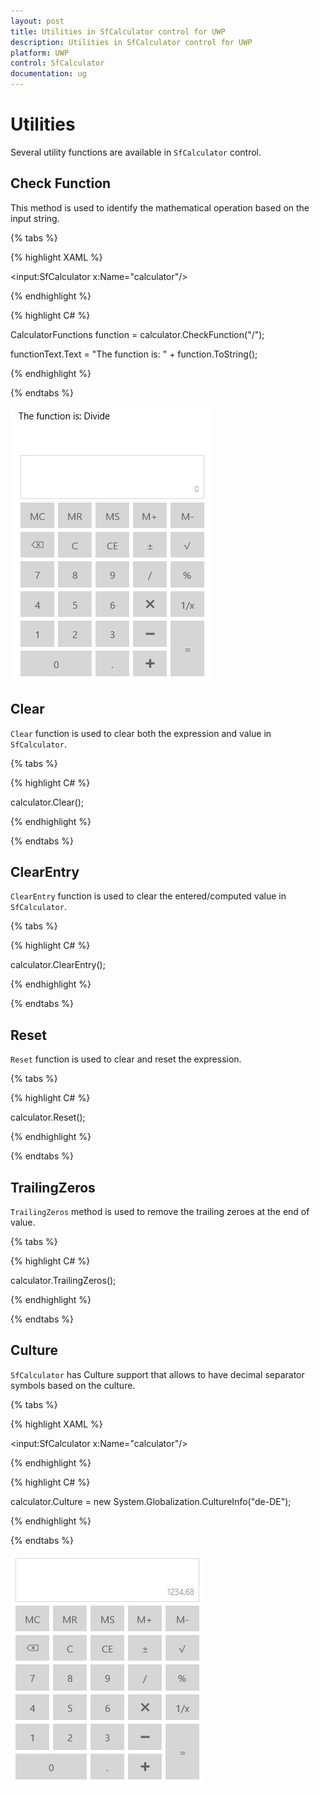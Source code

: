 ```yaml
---
layout: post
title: Utilities in SfCalculator control for UWP 
description: Utilities in SfCalculator control for UWP
platform: UWP
control: SfCalculator
documentation: ug
---
```


# Utilities

Several utility functions are available in `SfCalculator` control.

## Check Function

This method is used to identify the mathematical operation based on the input string.

{% tabs %}

{% highlight XAML %}

<StackPanel>

<TextBlock x:Name="functionText"/>

<input:SfCalculator x:Name="calculator"/>

</StackPanel>

{% endhighlight %}

{% highlight C# %}

CalculatorFunctions function = calculator.CheckFunction("/");

functionText.Text = "The function is: " + function.ToString();

{% endhighlight %}

{% endtabs %}

![](Other-utility-functions-images/Other-utility-functions-img1.jpeg)


## Clear

`Clear` function is used to clear both the expression and value in `SfCalculator`.

{% tabs %}

{% highlight C# %}

calculator.Clear();

{% endhighlight %}

{% endtabs %}

## ClearEntry

`ClearEntry` function is used to clear the entered/computed value in `SfCalculator`.

{% tabs %}

{% highlight C# %}

calculator.ClearEntry();

{% endhighlight %}

{% endtabs %}

## Reset

`Reset` function is used to clear and reset the expression.

{% tabs %}

{% highlight C# %}

calculator.Reset();

{% endhighlight %}

{% endtabs %}

## TrailingZeros

`TrailingZeros` method is used to remove the trailing zeroes at the end of value.

{% tabs %}

{% highlight C# %}

calculator.TrailingZeros();

{% endhighlight %}

{% endtabs %}

## Culture

`SfCalculator` has Culture support that allows to have decimal separator symbols based on the culture.

{% tabs %}

{% highlight XAML %}

<input:SfCalculator x:Name="calculator"/>

{% endhighlight %}

{% highlight C# %}

calculator.Culture = new System.Globalization.CultureInfo("de-DE");

{% endhighlight %}

{% endtabs %}

![](Other-utility-functions-images/Other-utility-functions-img2.jpeg)


